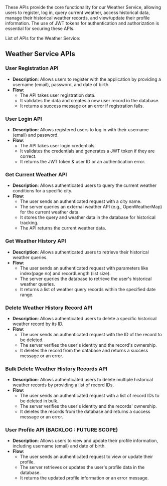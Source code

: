 These APIs provide the core functionality for our Weather Service, allowing users to register, log in, query current weather, access historical data, manage their historical weather records, and view/update their profile information. The use of JWT tokens for authentication and authorization is essential for securing these APIs.

List of APIs for the Weather Service:

## Weather Service APIs

### User Registration API
- **Description**: Allows users to register with the application by providing a username (email), password, and date of birth.
- **Flow**:
  - The API takes user registration data.
  - It validates the data and creates a new user record in the database.
  - It returns a success message or an error if registration fails.

### User Login API
- **Description**: Allows registered users to log in with their username (email) and password.
- **Flow**:
  - The API takes user login credentials.
  - It validates the credentials and generates a JWT token if they are correct.
  - It returns the JWT token & user ID or an authentication error.

### Get Current Weather API
- **Description**: Allows authenticated users to query the current weather conditions for a specific city.
- **Flow**:
  - The user sends an authenticated request with a city name.
  - The server queries an external weather API (e.g., OpenWeatherMap) for the current weather data.
  - It stores the query and weather data in the database for historical tracking.
  - The API returns the current weather data.

### Get Weather History API
- **Description**: Allows authenticated users to retrieve their historical weather queries.
- **Flow**:
  - The user sends an authenticated request with parameters like index(page no) and recordLength (list size).
  - The server queries the database to retrieve the user's historical weather queries.
  - It returns a list of weather query records within the specified date range.

### Delete Weather History Record API
- **Description**: Allows authenticated users to delete a specific historical weather record by its ID.
- **Flow**:
  - The user sends an authenticated request with the ID of the record to be deleted.
  - The server verifies the user's identity and the record's ownership.
  - It deletes the record from the database and returns a success message or an error.

### Bulk Delete Weather History Records API
- **Description**: Allows authenticated users to delete multiple historical weather records by providing a list of record IDs.
- **Flow**:
  - The user sends an authenticated request with a list of record IDs to be deleted in bulk.
  - The server verifies the user's identity and the records' ownership.
  - It deletes the records from the database and returns a success message or an error.

### User Profile API (BACKLOG : FUTURE SCOPE)
- **Description**: Allows users to view and update their profile information, including username (email) and date of birth.
- **Flow**:
  - The user sends an authenticated request to view or update their profile.
  - The server retrieves or updates the user's profile data in the database.
  - It returns the updated profile information or an error message.

